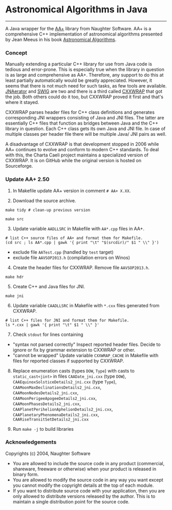 # Astronomical Algorithms in Java
---
A Java wrapper for the [AA+](http://www.naughter.com/aa.html) library from Naughter Software. AA+ is a comprehensive C++ implementation of astronomical algorithms presented by Jean Meeus in his book [Astronomical Algorithms](http://www.willbell.com/math/mc1.htm).

### Concept

Manually extending a particular C++ library for use from Java code is tedious and error-prone. This is especially true when the library in question is as large and comprehensive as AA+. Therefore, any support to do this at least partially automatically would be greatly appreciated. However, it seems that there is not much need for such tasks, as few tools are available. [JNAerator](https://github.com/nativelibs4java/JNAerator) and [SWIG](http://www.swig.org/index.php) are two and there is a third called [CXXWRAP](http://sourceforge.net/projects/cxxwrap/) that got the job. Both others could do it too, but CXXWRAP proved it first and that's where it stayed.

CXXWRAP parses header files for C++ class definitions and generates corresponding JNI wrappers consisting of Java and JNI files. The latter are essentially C++ files that function as bridges between Java and the C++ library in question. Each C++ class gets its own Java and JNI file. In case of multiple classes per header file there will be multiple Java/ JNI pairs as well.

A disadvantage of CXXWRAP is that development stopped in 2006 while AA+ continues to evolve and conform to modern C++ standards. To deal with this, the Charta Caeli project maintains a specialized version of CXXWRAP. It is on GitHub while the original version is hosted on Sourceforge.

### Update AA+ 2.50

1. In Makefile update AA+ version in comment `# AA+ X.XX`.

2. Download the source archive.
  ```
  make tidy # clean-up previous version
  
  make src
  ```

3. Update variable `AADLLSRC` in Makefile with `AA*.cpp` files in AA+.
  ```
  # list C++ source files of AA+ and format them for Makefile.
  (cd src ; ls AA*.cpp | gawk '{ print "\t" "$(srcdir)/" $1 " \\" }')
  ```
  - exclude file `AATest.cpp` (handled by `test` target)
  - exclude file `AAVSOP2013.h` (compilation errors on Winos)
  
4. Create the header files for CXXWRAP. Remove file `AAVSOP2013.h`.
  ```
  make hdr
  ```

5. Create C++ and Java files for JNI.
  ```
  make jni
  ```

6. Update variable `CAADLLSRC` in Makefile with `*.cxx` files generated from CXXWRAP.
  ```
  # list C++ files for JNI and format them for Makefile.
  ls *.cxx | gawk '{ print "\t" $1 " \\" }'
  ```

7. Check `stdout` for lines containing
  - "syntax not parsed correctly"
    Inspect reported header files. Decide to ignore or fix by grammar extension to CXXWRAP or other.
  - "cannot be wrapped"
    Update variable `CXXWRAP_CACHE` in Makefile with files for reported classes if supported by CXXWRAP.

8. Replace enumeration casts (types `DOW`, `Type`) with casts to `static_cast<jint>` in files
  `CAADate_jni.cxx` (type `DOW`),<br>
  `CAAEquinoxSolsticeDetails2_jni.cxx` (type `Type`),<br>
  `CAAMoonMaxDeclinationsDetails2_jni.cxx`,<br>
  `CAAMoonNodesDetails2_jni.cxx`,<br>
  `CAAMoonPerigeeApogeeDetails2_jni.cxx`,<br>
  `CAAMoonPhasesDetails2_jni.cxx`,<br>
  `CAAPlanetPerihelionAphelionDetails2_jni.cxx`,<br>
  `CAAPlanetaryPhenomenaDetails2_jni.cxx`,<br>
  `CAARiseTransitSetDetails2_jni.cxx`

9. Run `make -j` to build libraries

### Acknowledgements
Copyrights (c) 2004, Naughter Software
- You are allowed to include the source code in any product (commercial, shareware, freeware or otherwise) when your product is released in binary form.
- You are allowed to modify the source code in any way you want except you cannot modify the copyright details at the top of each module.
- If you want to distribute source code with your application, then you are only allowed to distribute versions released by the author. This is to maintain a single distribution point for the source code.
